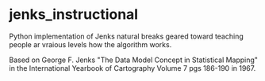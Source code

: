 # jenks_instructional
Python implementation of Jenks natural breaks geared toward teaching people ar vraious levels how the algorithm works.

Based on George F. Jenks "The Data Model Concept in Statistical Mapping" in the International Yearbook of Cartography Volume 7 pgs 186-190 in 1967.
